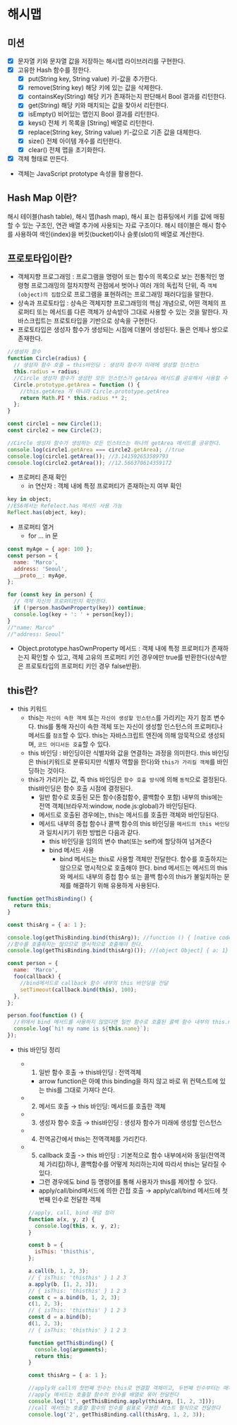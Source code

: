 # 해시맵

## 미션

- [x] 문자열 키와 문자열 값을 저장하는 해시맵 라이브러리를 구현한다.
- [x] 고유한 Hash 함수를 정한다.
  - [x] put(String key, String value) 키-값을 추가한다.
  - [x] remove(String key) 해당 키에 있는 값을 삭제한다.
  - [x] containsKey(String) 해당 키가 존재하는지 판단해서 Bool 결과를 리턴한다.
  - [x] get(String) 해당 키와 매치되는 값을 찾아서 리턴한다.
  - [x] isEmpty() 비어있는 맵인지 Bool 결과를 리턴한다.
  - [x] keys() 전체 키 목록을 [String] 배열로 리턴한다.
  - [x] replace(String key, String value) 키-값으로 기존 값을 대체한다.
  - [x] size() 전체 아이템 개수를 리턴한다.
  - [x] clear() 전체 맵을 초기화한다.
- [x] 객체 형태로 만든다.
- 객체는 JavaScript prototype 속성을 활용한다.

## Hash Map 이란?

해시 테이블(hash table), 해시 맵(hash map), 해시 표는 컴퓨팅에서 키를 값에 매핑할 수 있는 구조인, 연관 배열 추가에 사용되는 자료 구조이다. 해시 테이블은 해시 함수를 사용하여 색인(index)을 버킷(bucket)이나 슬롯(slot)의 배열로 계산한다.

## 프로토타입이란?

- 객체지향 프로그래밍 : 프로그램을 명령어 또는 함수의 목록으로 보는 전통적인 명령형 프로그래밍의 절차지향적 관점에서 벗어나 여러 개의 독립적 단위, 즉 `객체(object)의 집합`으로 프로그램을 표현하려는 프로그래밍 패러다임을 말한다.
- 상속과 프로토타입 : 상속은 객체지향 프로그래밍의 핵심 개념으로, 어떤 객체의 프로퍼티 또는 메서드를 다른 객체가 상속받아 그대로 사용할 수 있는 것을 말한다. 자바스크립트는 프로토타입을 기반으로 상속을 구현한다.
- 프로토타입은 생성자 함수가 생성되는 시점에 더불어 생성된다. 둘은 언제나 쌍으로 존재한다.

```js
//생성자 함수
function Circle(radius) {
  // 생성자 함수 호출 → this바인딩 : 생성자 함수가 미래에 생성할 인스턴스
  this.radius = radius;
  //Circle 생성자 함수가 생성한 모든 인스턴스가 getArea 메서드를 공유해서 사용할 수 있도록 프로토타입에 추가
  Circle.prototype.getArea = function () {
    //this.getArea 가 아니라 Circle.prototype.getArea
    return Math.PI * this.radius ** 2;
  };
}

const circle1 = new Circle(1);
const circle2 = new Circle(2);

//Circle 생성자 함수가 생성하는 모든 인스터스는 하나의 getArea 메서드를 공유한다.
console.log(circle1.getArea === circle2.getArea); //true
console.log(circle1.getArea()); //3.141592653589793
console.log(circle2.getArea()); //12.566370614359172
```

- 프로퍼티 존재 확인
  - in 연산자 : 객체 내에 특정 프로퍼티가 존재하는지 여부 확인

```js
key in object;
//ES6에서는 Refelect.has 메서드 사용 가능
Reflect.has(object, key);
```

- 프로퍼티 열거
  - for ... in 문

```js
const myAge = { age: 100 };
const person = {
  name: 'Marco',
  address: 'Seoul',
  __proto__: myAge,
};

for (const key in person) {
  // 객체 자신의 프로퍼티인지 확인한다.
  if (!person.hasOwnProperty(key)) continue;
  console.log(key + ': ' + person[key]);
}
//"name: Marco"
//"address: Seoul"
```

- Object.prototype.hasOwnProperty 메서드 : 객체 내에 특정 프로퍼티가 존재하는지 확인할 수 있고, 객체 고유의 프로퍼티 키인 경우에만 true를 반환한다(상속받은 프로토타입의 프로퍼티 키인 경우 false반환).

## this란?

- this 키워드
  - this는 `자신이 속한 객체` 또는 `자신이 생성할 인스턴스`를 가리키는 자기 참조 변수다. this를 통해 자신이 속한 객체 또는 자신이 생성할 인스턴스의 프로퍼티나 메서드를 `참조`할 수 있다. this는 자바스크립트 엔진에 의해 암묵적으로 생성되며, `코드 어디서든 호출`할 수 있다.
  - this 바인딩 : 바인딩이란 식별자와 값을 연결하는 과정을 의미한다. this 바인딩은 this(키워드로 분류되지만 식별자 역할을 한다)와 `this가 가리킬 객체`를 바인딩하는 것이다.
  - this가 가리키는 값, 즉 this 바인딩은 `함수 호출 방식`에 의해 `동적`으로 결정된다. this바인딩은 함수 호출 시점에 결정된다.
    - 일반 함수로 호출된 모든 함수(중첩함수, 콜백함수 포함) 내부의 this에는 전역 객체(브라우저:window, node.js:global)가 바인딩된다.
    - 메서드로 호출된 경우에는, this는 메서드를 호출한 객체와 바인딩된다.
    - 메서드 내부의 중첩 함수나 콜백 함수의 this 바인딩을 `메서드의 this 바인딩`과 일치시키기 위한 방법은 다음과 같다.
      - this 바인딩을 임의의 변수 that(또는 self)에 할당하여 넘겨준다
      - bind 메서드 사용
        - bind 메서드는 this로 사용할 객체만 전달한다. 함수를 호출하지는 않으므로 명시적으로 호출해야 한다. bind 메서드는 메서드의 this와 메서드 내부의 중첩 함수 또는 콜백 함수의 this가 불일치하는 문제를 해결하기 위해 유용하게 사용된다.

```js
function getThisBinding() {
  return this;
}

const thisArg = { a: 1 };

console.log(getThisBinding.bind(thisArg)); //function () { [native code] }
//함수를 호출하지는 않으므로 명시적으로 호출해야 한다.
console.log(getThisBinding.bind(thisArg)()); //[object Object] { a: 1}
```

```js
const person = {
  name: 'Marco',
  foo(callback) {
    //bind메서드로 callback 함수 내부의 this 바인딩을 전달
    setTimeout(callback.bind(this), 100);
  },
};

person.foo(function () {
  //위에서 bind 메서드를 사용하지 않았다면 일반 함수로 호출된 콜백 함수 내부의 this.name은 브라우저 환경에서 window.name과 같다.
  console.log(`hi! my name is ${this.name}`);
});
```

- this 바인딩 정리

  - 1. 일반 함수 호출 → this바인딩 : 전역객체
    - arrow function은 아예 this binding을 하지 않고 바로 위 컨텍스트에 있는 this를 그대로 가져다 쓴다.
  - 2. 메서드 호출 → this 바인딩: 메서드를 호출한 객체
  - 3. 생성자 함수 호출 → this바인딩 : 생성자 함수가 미래에 생성할 인스턴스
  - 4. 전역공간에서 this는 전역객체를 가리킨다.
  - 5. callback 호출 -> this 바인딩 : 기본적으로 함수 내부에서와 동일(전역객체 가리킴)하나, 콜백함수를 어떻게 처리하는지에 따라서 this는 달라질 수 있다.

    - 그런 경우에도 bind 등 명령어를 통해 사용자가 this를 제어할 수 있다.
    - apply/call/bind메서드에 의한 간접 호출 → apply/call/bind 메서드에 첫번째 인수로 전달한 객체

    ```js
    //apply, call, bind 개념 정리
    function a(x, y, z) {
      console.log(this, x, y, z);
    }

    const b = {
      isThis: 'thisthis',
    };

    a.call(b, 1, 2, 3);
    // { isThis: 'thisthis' } 1 2 3
    a.apply(b, [1, 2, 3]);
    // { isThis: 'thisthis' } 1 2 3
    const c = a.bind(b, 1, 2, 3);
    c(1, 2, 3);
    // { isThis: 'thisthis' } 1 2 3
    const d = a.bind(b);
    d(1, 2, 3);
    // { isThis: 'thisthis' } 1 2 3
    ```

    ```js
    function getThisBinding() {
      console.log(arguments);
      return this;
    }

    const thisArg = { a: 1 };

    //apply와 call의 첫번째 인수는 this로 연결할 객체이고, 두번째 인수부터는 매개변수로 전달된다.
    //apply 메서드는 호출할 함수의 인수를 배열로 묶어 전달한다
    console.log('1', getThisBinding.apply(thisArg, [1, 2, 3]));
    //call 메서드는 호출할 함수의 인수를 쉼표로 구분한 리스트 형식으로 전달한다
    console.log('2', getThisBinding.call(thisArg, 1, 2, 3));
    ```
